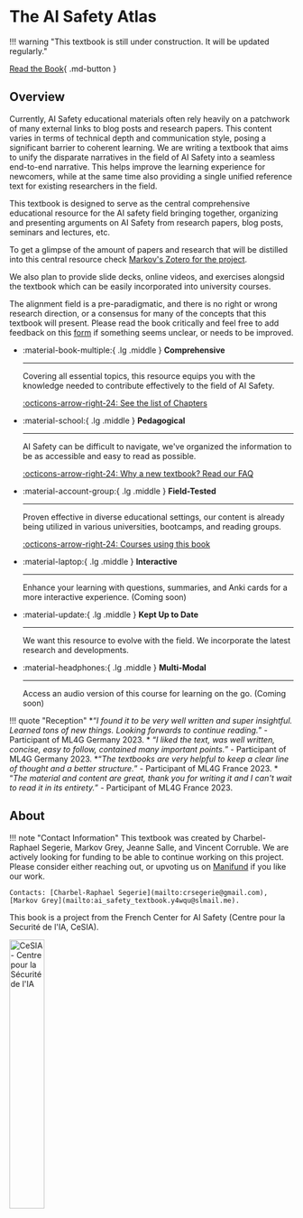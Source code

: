 <!--File: textbook/docs/index.md-->

# The AI Safety Atlas

!!! warning "This textbook is still under construction. It will be updated regularly."

[Read the Book](chapters/index.md){ .md-button }

## **Overview**

<!--<h2 align="left">A comprehensive guide</h2>-->

<!-- ![AI Safety](https://lh7-us.googleusercontent.com/XuuImYOYY7YElHDnooD6S7k1tf11JAV_a7LQZ6IUXbItUbPp0p7sAgDp1EjHJAuuHvZ_cJ-pj7rGq7SLxb0O4Xe9OkyRIEKh4R8TwoUwERq8TJxKRMQdixUPBjXXwVEjog_AqBgNiCwvE9QHEHlr_rk) -->

Currently, AI Safety educational materials often rely heavily on a patchwork of many external links to blog posts and research papers. This content varies in terms of technical depth and communication style, posing a significant barrier to coherent learning. We are writing a textbook that aims to unify the disparate narratives in the field of AI Safety into a seamless end-to-end narrative. This helps improve the learning experience for newcomers, while at the same time also providing a single unified reference text for existing researchers in the field.

This textbook is designed to serve as the central comprehensive educational resource for the AI safety field bringing together, organizing and presenting arguments on AI Safety from research papers, blog posts, seminars and lectures, etc.

To get a glimpse of the amount of papers and research that will be distilled into this central resource check [Markov's Zotero for the project](https://www.zotero.org/groups/5540649/ai_safety_textbook/library).

We also plan to provide slide decks, online videos, and exercises alongsid the textbook which can be easily incorporated into university courses.

The alignment field is a pre-paradigmatic, and there is no right or wrong research direction, or a consensus for many of the concepts that this textbook will present. Please read the book critically and feel free to add feedback on this [form](https://docs.google.com/forms/d/e/1FAIpQLSe-UI2pt99SHaH2RFPVbDdmo8nuiRBZcxl49rBh67Guj6_p5Q/viewform) if something seems unclear, or needs to be improved.

<div class="grid cards" markdown>

- :material-book-multiple:{ .lg .middle } **Comprehensive**

    ---

    Covering all essential topics, this resource equips you with the knowledge needed to contribute effectively to the field of AI Safety.

    [:octicons-arrow-right-24: See the list of Chapters](chapters/index.md)

- :material-school:{ .lg .middle } **Pedagogical**

    ---

    AI Safety can be difficult to navigate, we've organized the information to be as accessible and easy to read as possible.

    [:octicons-arrow-right-24: Why a new textbook? Read our FAQ](https://manifund.org/projects/ai-safety-textbook#(e):~:text=Additional%20details/Potential%20questions)

- :material-account-group:{ .lg .middle } **Field-Tested**

    ---

    Proven effective in diverse educational settings, our content is already being utilized in various universities, bootcamps, and reading groups.

    [:octicons-arrow-right-24: Courses using this book](courses.md)

- :material-laptop:{ .lg .middle } **Interactive**

    ---

    Enhance your learning with questions, summaries, and Anki cards for a more interactive experience. (Coming soon)

- :material-update:{ .lg .middle } **Kept Up to Date**

    ---

    We want this resource to evolve with the field. We incorporate the latest research and developments.

- :material-headphones:{ .lg .middle } **Multi-Modal**

    ---

    Access an audio version of this course for learning on the go. (Coming soon)

</div>

!!! quote "Reception"
    *“*I found it to be very well written and super insightful. Learned tons of new things. Looking forwards to continue reading.*” - Participant of ML4G Germany 2023.
    * “*I liked the text, was well written, concise, easy to follow, contained many important points.*” - Participant of ML4G Germany 2023.
    *“*The textbooks are very helpful to keep a clear line of thought and a better structure.*”  - Participant of ML4G France 2023.
    * “*The material and content are great, thank you for writing it and I can't wait to read it in its entirety.*” - Participant of ML4G France 2023.

## **About**

!!! note "Contact Information"
    This textbook was created by Charbel-Raphael Segerie, Markov Grey, Jeanne Salle, and Vincent Corruble. We are actively looking for funding to be able to continue working on this project. Please consider either reaching out, or upvoting us on [Manifund](https://manifund.org/projects/ai-safety-textbook) if you like our work.

    Contacts: [Charbel-Raphael Segerie](mailto:crsegerie@gmail.com), [Markov Grey](mailto:ai_safety_textbook.y4wqu@slmail.me).

This book is a project from the French Center for AI Safety (Centre pour la Securité de l'IA, CeSIA).

<img src="Images/CeSIA.png" alt="CeSIA - Centre pour la Sécurité de l'IA" style="width: 35%;" />
